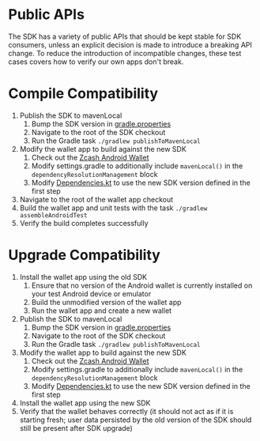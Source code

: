 # Public APIs
The SDK has a variety of public APIs that should be kept stable for SDK consumers, unless an explicit decision is made to introduce a breaking API change.  To reduce the introduction of incompatible changes, these test cases covers how to verify our own apps don't break.

# Compile Compatibility
1. Publish the SDK to mavenLocal
    1. Bump the SDK version in [gradle.properties](../gradle.properties)
    1. Navigate to the root of the SDK checkout
    1. Run the Gradle task `./gradlew publishToMavenLocal`
1. Modify the wallet app to build against the new SDK
    1. Check out the [Zcash Android Wallet](https://github.com/zcash/zcash-android-wallet)
    1. Modify settings.gradle to additionally include `mavenLocal()` in the `dependencyResolutionManagement` block
    1. Modify [Dependencies.kt](https://github.com/zcash/zcash-android-wallet/blob/master/buildSrc/src/main/java/cash/z/ecc/android/Dependencies.kt) to use the new SDK version defined in the first step
1. Navigate to the root of the wallet app checkout
1. Build the wallet app and unit tests with the task `./gradlew assembleAndroidTest`
1. Verify the build completes successfully

# Upgrade Compatibility
1. Install the wallet app using the old SDK
    1. Ensure that no version of the Android wallet is currently installed on your test Android device or emulator
    1. Build the unmodified version of the wallet app
    1. Run the wallet app and create a new wallet
1. Publish the SDK to mavenLocal
    1. Bump the SDK version in [gradle.properties](../gradle.properties)
    1. Navigate to the root of the SDK checkout
    1. Run the Gradle task `./gradlew publishToMavenLocal`
1. Modify the wallet app to build against the new SDK
    1. Check out the [Zcash Android Wallet](https://github.com/zcash/zcash-android-wallet)
    1. Modify settings.gradle to additionally include `mavenLocal()` in the `dependencyResolutionManagement` block
    1. Modify [Dependencies.kt](https://github.com/zcash/zcash-android-wallet/blob/master/buildSrc/src/main/java/cash/z/ecc/android/Dependencies.kt) to use the new SDK version defined in the first step
1. Install the wallet app using the new SDK
1. Verify that the wallet behaves correctly (it should not act as if it is starting fresh; user data persisted by the old version of the SDK should still be present after SDK upgrade)